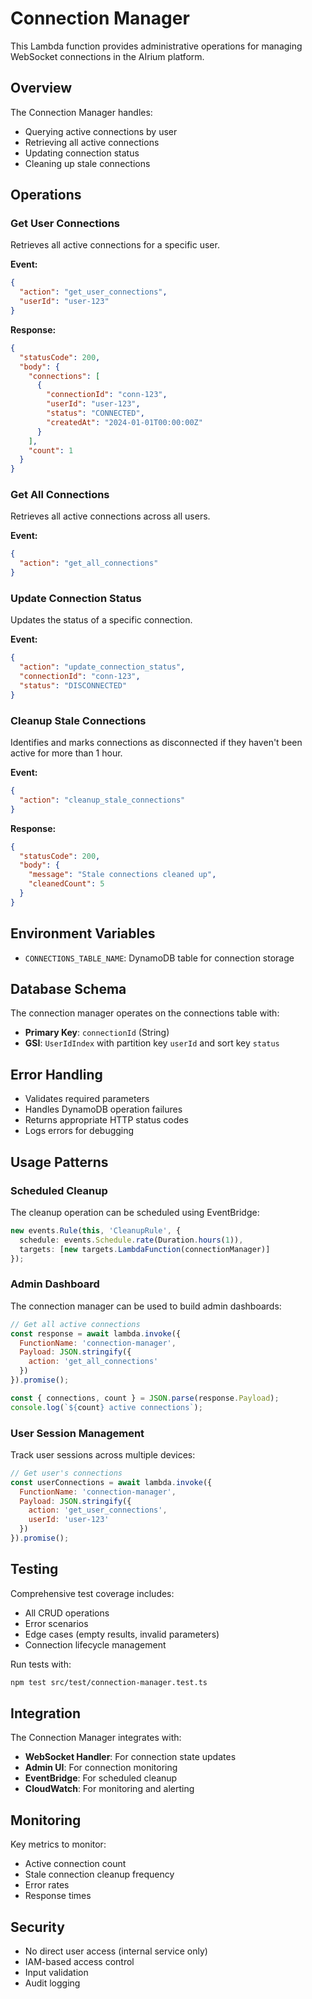 # Connection Manager

This Lambda function provides administrative operations for managing WebSocket connections in the AIrium platform.

## Overview

The Connection Manager handles:
- Querying active connections by user
- Retrieving all active connections
- Updating connection status
- Cleaning up stale connections

## Operations

### Get User Connections

Retrieves all active connections for a specific user.

**Event:**
```json
{
  "action": "get_user_connections",
  "userId": "user-123"
}
```

**Response:**
```json
{
  "statusCode": 200,
  "body": {
    "connections": [
      {
        "connectionId": "conn-123",
        "userId": "user-123",
        "status": "CONNECTED",
        "createdAt": "2024-01-01T00:00:00Z"
      }
    ],
    "count": 1
  }
}
```

### Get All Connections

Retrieves all active connections across all users.

**Event:**
```json
{
  "action": "get_all_connections"
}
```

### Update Connection Status

Updates the status of a specific connection.

**Event:**
```json
{
  "action": "update_connection_status",
  "connectionId": "conn-123",
  "status": "DISCONNECTED"
}
```

### Cleanup Stale Connections

Identifies and marks connections as disconnected if they haven't been active for more than 1 hour.

**Event:**
```json
{
  "action": "cleanup_stale_connections"
}
```

**Response:**
```json
{
  "statusCode": 200,
  "body": {
    "message": "Stale connections cleaned up",
    "cleanedCount": 5
  }
}
```

## Environment Variables

- `CONNECTIONS_TABLE_NAME`: DynamoDB table for connection storage

## Database Schema

The connection manager operates on the connections table with:
- **Primary Key**: `connectionId` (String)
- **GSI**: `UserIdIndex` with partition key `userId` and sort key `status`

## Error Handling

- Validates required parameters
- Handles DynamoDB operation failures
- Returns appropriate HTTP status codes
- Logs errors for debugging

## Usage Patterns

### Scheduled Cleanup

The cleanup operation can be scheduled using EventBridge:

```typescript
new events.Rule(this, 'CleanupRule', {
  schedule: events.Schedule.rate(Duration.hours(1)),
  targets: [new targets.LambdaFunction(connectionManager)]
});
```

### Admin Dashboard

The connection manager can be used to build admin dashboards:

```javascript
// Get all active connections
const response = await lambda.invoke({
  FunctionName: 'connection-manager',
  Payload: JSON.stringify({
    action: 'get_all_connections'
  })
}).promise();

const { connections, count } = JSON.parse(response.Payload);
console.log(`${count} active connections`);
```

### User Session Management

Track user sessions across multiple devices:

```javascript
// Get user's connections
const userConnections = await lambda.invoke({
  FunctionName: 'connection-manager',
  Payload: JSON.stringify({
    action: 'get_user_connections',
    userId: 'user-123'
  })
}).promise();
```

## Testing

Comprehensive test coverage includes:
- All CRUD operations
- Error scenarios
- Edge cases (empty results, invalid parameters)
- Connection lifecycle management

Run tests with:
```bash
npm test src/test/connection-manager.test.ts
```

## Integration

The Connection Manager integrates with:
- **WebSocket Handler**: For connection state updates
- **Admin UI**: For connection monitoring
- **EventBridge**: For scheduled cleanup
- **CloudWatch**: For monitoring and alerting

## Monitoring

Key metrics to monitor:
- Active connection count
- Stale connection cleanup frequency
- Error rates
- Response times

## Security

- No direct user access (internal service only)
- IAM-based access control
- Input validation
- Audit logging